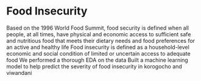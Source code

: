 # Food Insecurity
Based on the 1996 World Food Summit, food security is defined when all people, at all times, have physical and economic access to sufficient safe and nutritious food that meets their dietary needs and food preferences for an active and healthy life
Food insecurity is defined as a household-level economic and social condition of limited or uncertain access to adequate food
We performed a thorough EDA on the data 
Built a machine learning model to help predict the severity of food insecurity in korogocho and viwandani 

